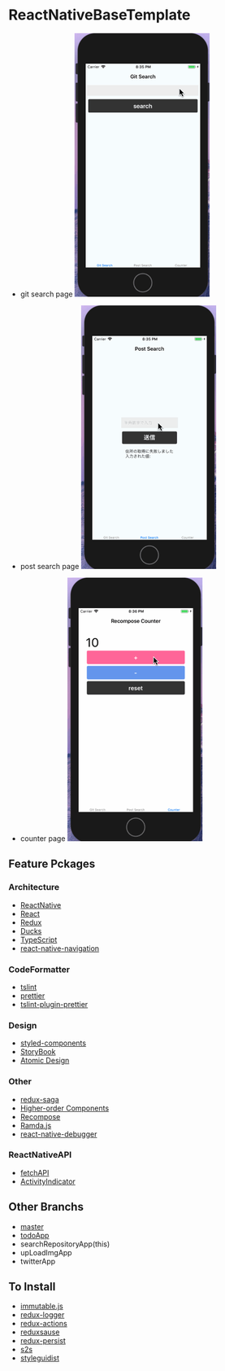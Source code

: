 # ReactNativeBaseTemplate

- git search page
  ![demo](gifs/git.gif)

- post search page
  ![demo](gifs/post.gif)

- counter page
  ![demo](gifs/counter.gif)

## Feature Pckages

### Architecture

- [ReactNative](https://github.com/facebook/react-native)
- [React](https://github.com/facebook/react/)
- [Redux](https://github.com/reduxjs/redux)
- [Ducks](https://github.com/erikras/ducks-modular-redux)
- [TypeScript](https://github.com/Microsoft/TypeScript)
- [react-native-navigation](https://github.com/wix/react-native-navigation)

### CodeFormatter

- [tslint](https://github.com/palantir/tslint)
- [prettier](https://github.com/prettier/prettier)
- [tslint-plugin-prettier](https://github.com/ikatyang/tslint-plugin-prettier)

### Design

- [styled-components](https://github.com/storybooks/storybook)
- [StoryBook](https://github.com/storybooks/storybook)
- [Atomic Design](http://atomicdesign.bradfrost.com/)

### Other

- [redux-saga](https://github.com/redux-saga/redux-saga)
- [Higher-order Components](https://reactjs.org/docs/higher-order-components.html)
- [Recompose](https://github.com/acdlite/recompose)
- [Ramda.js](https://github.com/ramda/ramda)
- [react-native-debugger](https://github.com/jhen0409/react-native-debugger)

### ReactNativeAPI

- [fetchAPI](https://facebook.github.io/react-native/docs/network.html)
- [ActivityIndicator](https://facebook.github.io/react-native/docs/activityindicator)

## Other Branchs

- [master](https://github.com/mrsekut/react-native-base-templates/tree/master)
- [todoApp](https://github.com/clomaru/react-native-base-templates/tree/todoApp)
- searchRepositoryApp(this)
- upLoadImgApp
- twitterApp

## To Install

- [immutable.js](https://github.com/facebook/immutable-js)
- [redux-logger](https://github.com/evgenyrodionov/redux-logger)
- [redux-actions](https://github.com/redux-utilities/redux-actions)
- [reduxsause](https://github.com/infinitered/reduxsauce)
- [redux-persist](https://github.com/rt2zz/redux-persist)
- [s2s](https://github.com/akameco/s2s)
- [styleguidist](https://github.com/styleguidist/react-styleguidist)
